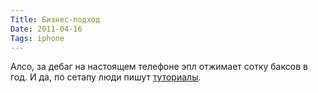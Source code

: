 ```yaml
---
Title: Бизнес-подход
Date: 2011-04-16
Tags: iphone
---
```


Алсо, за дебаг на настоящем телефоне эпл отжимает сотку баксов в год. И да, по сетапу люди пишут [туториалы](http://mobiforge.com/developing/story/deploying-iphone-apps-real-devices).
